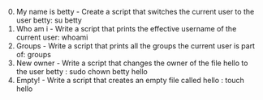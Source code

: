 0. My name is betty - Create a script that switches the current user to the user betty: su betty
1. Who am i - Write a script that prints the effective username of the current user: whoami
2. Groups - Write a script that prints all the groups the current user is part of: groups
3. New owner - Write a script that changes the owner of the file hello to the user betty : sudo chown betty hello
4. Empty! - Write a script that creates an empty file called hello : touch hello
